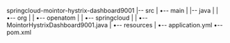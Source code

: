 springcloud-mointor-hystrix-dashboard9001
|-- src
|   •-- main
|       |-- java
|       |   •-- org
|       |       •-- openatom
|       |           •-- springcloud
|       |               •-- MointorHystrixDashboard9001.java
|       •-- resources
|           •-- application.yml
•-- pom.xml